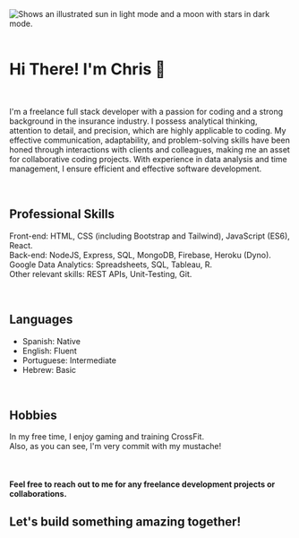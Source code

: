 <picture>
  <source media="(prefers-color-scheme: dark)" srcset="https://github.com/cristianaguero/cristianaguero/blob/main/logo-no-background.png">
  <source media="(prefers-color-scheme: light)" srcset="https://github.com/cristianaguero/cristianaguero/blob/main/logo-no-background.png">
  <img alt="Shows an illustrated sun in light mode and a moon with stars in dark mode." src="https://user-images.githubusercontent.com/25423296/163456779-a8556205-d0a5-45e2-ac17-42d089e3c3f8.png">
</picture>

</br>
</br>

# Hi There! I'm Chris 👋
</br>

I'm a freelance full stack developer with a passion for coding and a strong background in the insurance industry. I possess analytical thinking, attention to detail, and precision, which are highly applicable to coding. My effective communication, adaptability, and problem-solving skills have been honed through interactions with clients and colleagues, making me an asset for collaborative coding projects. With experience in data analysis and time management, I ensure efficient and effective software development.

</br>

## Professional Skills
Front-end: HTML, CSS (including Bootstrap and Tailwind), JavaScript (ES6), React. </br>
Back-end: NodeJS, Express, SQL, MongoDB, Firebase, Heroku (Dyno). </br>
Google Data Analytics: Spreadsheets, SQL, Tableau, R. </br>
Other relevant skills: REST APIs, Unit-Testing, Git.

</br>

## Languages
- Spanish: Native
- English: Fluent
- Portuguese: Intermediate
- Hebrew: Basic

</br>

## Hobbies
In my free time, I enjoy gaming and training CrossFit. </br>
Also, as you can see, I'm very commit with my mustache!

</br>

#### Feel free to reach out to me for any freelance development projects or collaborations. </br>
## Let's build something amazing together!

</br>
